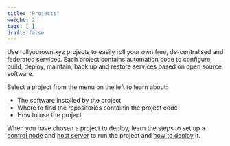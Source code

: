 ```yaml
---
title: "Projects"
weight: 2
tags: [ ]
draft: false
---
```


Use rollyourown.xyz projects to easily roll your own free, de-centralised and federated services. Each project contains automation code to configure, build, deploy, maintain, back up and restore services based on open source software.

<!--more-->

Select a project from the menu on the left to learn about:

* The software installed by the project
* Where to find the repositories containin the project code
* How to use the project

When you have chosen a project to deploy, learn the steps to set up a [control node](/rollyourown/how_to_use/control_node/) and [host server](/rollyourown/how_to_use/host_server/) to run the project and [how to deploy](/rollyourown/how_to_use/deploy/) it.
